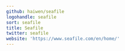 ```yaml
---
github: haiwen/seafile
logohandle: seafile
sort: seafile
title: Seafile
twitter: seafile
website: 'https://www.seafile.com/en/home/'
---
```

